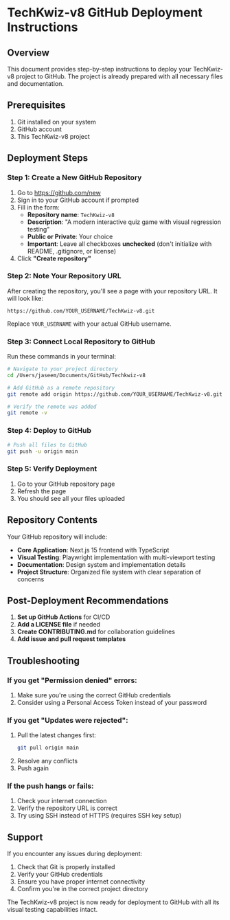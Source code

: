 # TechKwiz-v8 GitHub Deployment Instructions

## Overview
This document provides step-by-step instructions to deploy your TechKwiz-v8 project to GitHub. The project is already prepared with all necessary files and documentation.

## Prerequisites
1. Git installed on your system
2. GitHub account
3. This TechKwiz-v8 project

## Deployment Steps

### Step 1: Create a New GitHub Repository

1. Go to https://github.com/new
2. Sign in to your GitHub account if prompted
3. Fill in the form:
   - **Repository name**: `TechKwiz-v8`
   - **Description**: "A modern interactive quiz game with visual regression testing"
   - **Public or Private**: Your choice
   - **Important**: Leave all checkboxes **unchecked** (don't initialize with README, .gitignore, or license)
4. Click **"Create repository"**

### Step 2: Note Your Repository URL

After creating the repository, you'll see a page with your repository URL. It will look like:
```
https://github.com/YOUR_USERNAME/TechKwiz-v8.git
```

Replace `YOUR_USERNAME` with your actual GitHub username.

### Step 3: Connect Local Repository to GitHub

Run these commands in your terminal:

```bash
# Navigate to your project directory
cd /Users/jaseem/Documents/GitHub/Techkwiz-v8

# Add GitHub as a remote repository
git remote add origin https://github.com/YOUR_USERNAME/TechKwiz-v8.git

# Verify the remote was added
git remote -v
```

### Step 4: Deploy to GitHub

```bash
# Push all files to GitHub
git push -u origin main
```

### Step 5: Verify Deployment

1. Go to your GitHub repository page
2. Refresh the page
3. You should see all your files uploaded

## Repository Contents

Your GitHub repository will include:

- **Core Application**: Next.js 15 frontend with TypeScript
- **Visual Testing**: Playwright implementation with multi-viewport testing
- **Documentation**: Design system and implementation details
- **Project Structure**: Organized file system with clear separation of concerns

## Post-Deployment Recommendations

1. **Set up GitHub Actions** for CI/CD
2. **Add a LICENSE file** if needed
3. **Create CONTRIBUTING.md** for collaboration guidelines
4. **Add issue and pull request templates**

## Troubleshooting

### If you get "Permission denied" errors:
1. Make sure you're using the correct GitHub credentials
2. Consider using a Personal Access Token instead of your password

### If you get "Updates were rejected":
1. Pull the latest changes first:
   ```bash
   git pull origin main
   ```
2. Resolve any conflicts
3. Push again

### If the push hangs or fails:
1. Check your internet connection
2. Verify the repository URL is correct
3. Try using SSH instead of HTTPS (requires SSH key setup)

## Support

If you encounter any issues during deployment:
1. Check that Git is properly installed
2. Verify your GitHub credentials
3. Ensure you have proper internet connectivity
4. Confirm you're in the correct project directory

The TechKwiz-v8 project is now ready for deployment to GitHub with all its visual testing capabilities intact.